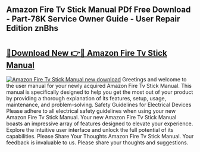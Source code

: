 ## Amazon Fire Tv Stick Manual PDf Free Download - Part-78K Service Owner Guide - User Repair Edition znBhs

# <h2><a href="http://bc28973.oget.top/?id=Amazon+Fire+Tv+Stick+Manual">🔗Download New 👉🔴 Amazon Fire Tv Stick Manual</a></h2>

[![Amazon Fire Tv Stick Manual new download](https://i.imgur.com/5g1atiW.png)](http://bc28973.oget.top/?id=Amazon+Fire+Tv+Stick+Manual)
Greetings and welcome to the user manual for your newly acquired Amazon Fire Tv Stick Manual. This manual is specifically designed to help you get the most out of your product by providing a thorough explanation of its features, setup, usage, maintenance, and problem-solving. Safety Guidelines for Electrical Devices Please adhere to all electrical safety guidelines when using your new Amazon Fire Tv Stick Manual. Your new Amazon Fire Tv Stick Manual boasts an impressive array of features designed to elevate your experience. Explore the intuitive user interface and unlock the full potential of its capabilities. Please Share Your Thoughts Amazon Fire Tv Stick Manual. Your feedback is invaluable to us. Please share your thoughts and suggestions.
